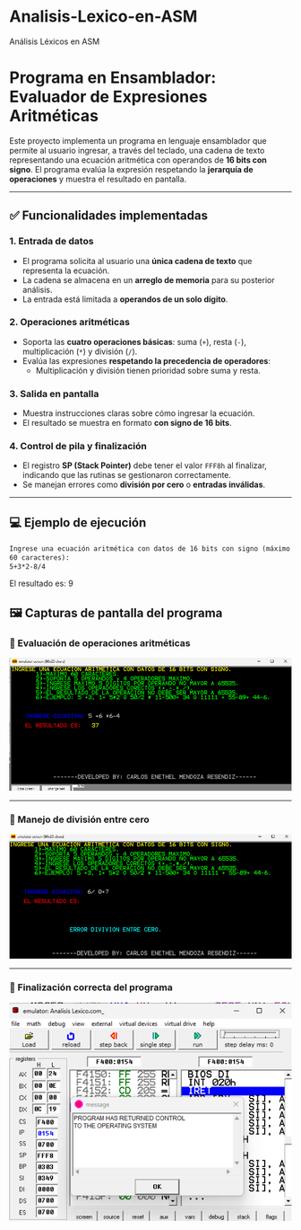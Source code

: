 # Analisis-Lexico-en-ASM
Análisis Léxicos en ASM 

# Programa en Ensamblador: Evaluador de Expresiones Aritméticas

Este proyecto implementa un programa en lenguaje ensamblador que permite al usuario ingresar, a través del teclado, una cadena de texto representando una ecuación aritmética con operandos de **16 bits con signo**. El programa evalúa la expresión respetando la **jerarquía de operaciones** y muestra el resultado en pantalla.

---

## ✅ Funcionalidades implementadas

### 1. Entrada de datos
- El programa solicita al usuario una **única cadena de texto** que representa la ecuación.
- La cadena se almacena en un **arreglo de memoria** para su posterior análisis.
- La entrada está limitada a **operandos de un solo dígito**.

### 2. Operaciones aritméticas
- Soporta las **cuatro operaciones básicas**: suma (`+`), resta (`-`), multiplicación (`*`) y división (`/`).
- Evalúa las expresiones **respetando la precedencia de operadores**:
  - Multiplicación y división tienen prioridad sobre suma y resta.

### 3. Salida en pantalla
- Muestra instrucciones claras sobre cómo ingresar la ecuación.
- El resultado se muestra en formato **con signo de 16 bits**.

### 4. Control de pila y finalización
- El registro **SP (Stack Pointer)** debe tener el valor `FFF8h` al finalizar, indicando que las rutinas se gestionaron correctamente.
- Se manejan errores como **división por cero** o **entradas inválidas**.

---

## 💻 Ejemplo de ejecución

```plaintext
Ingrese una ecuación aritmética con datos de 16 bits con signo (máximo 60 caracteres):
5+3*2-8/4

```
El resultado es: 9

## 🖼️ Capturas de pantalla del programa

### 🔹 Evaluación de operaciones aritméticas
![Operaciones](IMG/IMAGE1.png)

---

### 🔹 Manejo de división entre cero
![División entre cero](IMG/IMAGE2.png)

---

### 🔹 Finalización correcta del programa
![Fin del programa](IMG/IMAGE3.png)
